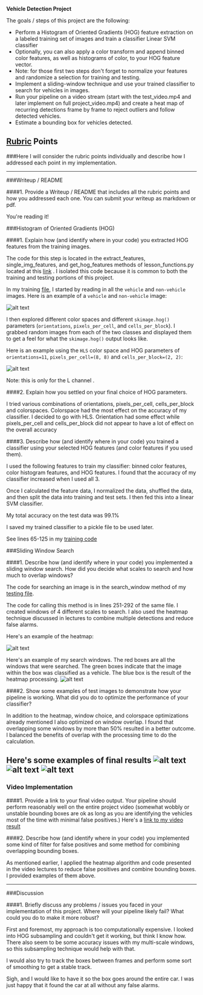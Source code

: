 
**Vehicle Detection Project**

The goals / steps of this project are the following:

* Perform a Histogram of Oriented Gradients (HOG) feature extraction on a labeled training set of images and train a classifier Linear SVM classifier
* Optionally, you can also apply a color transform and append binned color features, as well as histograms of color, to your HOG feature vector. 
* Note: for those first two steps don't forget to normalize your features and randomize a selection for training and testing.
* Implement a sliding-window technique and use your trained classifier to search for vehicles in images.
* Run your pipeline on a video stream (start with the test_video.mp4 and later implement on full project_video.mp4) and create a heat map of recurring detections frame by frame to reject outliers and follow detected vehicles.
* Estimate a bounding box for vehicles detected.

[//]: # (Image References)
[image1]: ./output_images/car_notcar.png
[image2]: ./output_images/HOGviz.png
[image3]: ./output_images/heatmap.png
[image4]: ./output_images/search_windows.png
[image5]: ./output_images/detects1.png
[image6]: ./output_images/detects2.png
[image7]: ./output_images/detects3.png
[video1]: ./output_images/project_video_output.mp4

## [Rubric](https://review.udacity.com/#!/rubrics/513/view) Points
###Here I will consider the rubric points individually and describe how I addressed each point in my implementation.  

---
###Writeup / README

####1. Provide a Writeup / README that includes all the rubric points and how you addressed each one.  You can submit your writeup as markdown or pdf. 

You're reading it!

###Histogram of Oriented Gradients (HOG)

####1. Explain how (and identify where in your code) you extracted HOG features from the training images.

The code for this step is located in the extract_features, single_img_features, and get_hog_features methods of lesson_functions.py located at this [link](https://github.com/haallen/CarND-Vehicle-Detection-P5/blob/master/lesson_functions.py) . I isolated this code because it is common to both the training and testing portions of this project. 

In my training [file](https://github.com/haallen/CarND-Vehicle-Detection-P5/blob/master/VehicleDetection_trainPipeline.py), I started by reading in all the `vehicle` and `non-vehicle` images.  Here is an example of a `vehicle` and `non-vehicle` image:

![alt text][image1]

I then explored different color spaces and different `skimage.hog()` parameters (`orientations`, `pixels_per_cell`, and `cells_per_block`).  I grabbed random images from each of the two classes and displayed them to get a feel for what the `skimage.hog()` output looks like.

Here is an example using the `HLS` color space and HOG parameters of `orientations=11`, `pixels_per_cell=(8, 8)` and `cells_per_block=(2, 2)`:

![alt text][image2]

Note: this is only for the L channel .

####2. Explain how you settled on your final choice of HOG parameters.

I tried various combinations of orientations, pixels_per_cell, cells_per_block and colorspaces. Colorspace had the most effect on the accuracy of my classifier. I decided to go with HLS. Orientation had some effect while pixels_per_cell and cells_per_block did not appear to have a lot of effect on the overall accuracy

####3. Describe how (and identify where in your code) you trained a classifier using your selected HOG features (and color features if you used them).

I used the following features to train my classifier: binned color features, color histogram features, and HOG features. I found that the accuracy of my classifier increased when I used all 3. 

Once I calculated the feature data, I normalized the data, shuffled the data, and then split the data into training and test sets. I then fed this into a linear SVM classifier.

My total accuracy on the test data was 99.1%

I saved my trained classifier to a pickle file to be used later.

See lines 65-125 in my  [training code](https://github.com/haallen/CarND-Vehicle-Detection-P5/blob/master/VehicleDetection_trainPipeline.py)

###Sliding Window Search

####1. Describe how (and identify where in your code) you implemented a sliding window search.  How did you decide what scales to search and how much to overlap windows?

The code for searching an image is in the search_window method of my [testing file](https://github.com/haallen/CarND-Vehicle-Detection-P5/blob/master/VehicleDetection_testPipeline.py).

The code for calling this method is in lines 251-292 of the same file. I created windows of 4 different scales to search. I also used the heatmap technique discussed in lectures to combine multiple detections and reduce false alarms.

Here's an example of the heatmap:

![alt text][image3]

Here's an example of my search windows. The red boxes are all the windows that were searched. The green boxes indicate that the image within the box was classified as a vehicle. The blue box is the result of the heatmap processing. 
![alt text][image4]

####2. Show some examples of test images to demonstrate how your pipeline is working.  What did you do to optimize the performance of your classifier?

In addition to the heatmap, window choice, and colorspace optimizations already mentioned I also optimized on window overlap. I found that overlapping some windows by more than 50% resulted in a better outcome. I balanced the benefits of overlap with the processing time to do the calculation.

Here's some examples of final results
![alt text][image5]
![alt text][image6]
![alt text][image7]
---

### Video Implementation

####1. Provide a link to your final video output.  Your pipeline should perform reasonably well on the entire project video (somewhat wobbly or unstable bounding boxes are ok as long as you are identifying the vehicles most of the time with minimal false positives.)
Here's a [link to my video result](./output_images/project_video_output.mp4)


####2. Describe how (and identify where in your code) you implemented some kind of filter for false positives and some method for combining overlapping bounding boxes.

As mentioned earlier, I applied the heatmap algorithm and code presented in the video lectures to reduce false positives and combine bounding boxes. I provided examples of them above. 

---

###Discussion

####1. Briefly discuss any problems / issues you faced in your implementation of this project.  Where will your pipeline likely fail?  What could you do to make it more robust?

First and foremost, my approach is too computationally expensive. I looked into HOG subsampling and couldn't get it working, but think I know how. There also seem to be some accuracy issues with my multi-scale windows, so this subsampling technique would help with that.

I would also try to track the boxes between frames and perform some sort of smoothing to get a stable track. 

Sigh, and I would like to have it so the box goes around the entire car. I was just happy that it found the car at all without any false alarms. 
